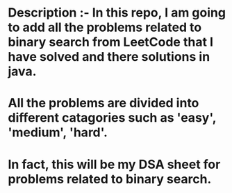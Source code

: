 # Description :-   In this repo, I am going to add all the problems related to binary search from LeetCode that I have solved and there solutions in java.

# All the problems are divided into different catagories such as 'easy', 'medium', 'hard'.

# In fact, this will be my DSA sheet for problems related to binary search.
